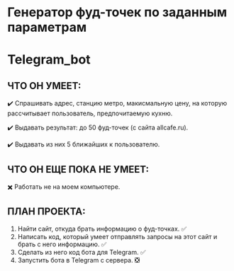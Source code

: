 # Генератор фуд-точек по заданным параметрам
# Telegram_bot

## ЧТО ОН УМЕЕТ:
✔️	Спрашивать адрес, станцию метро, макисмальную цену, на которую рассчитывает пользователь, предпочитаемую кухню.

✔️	Выдавать результат: до 50 фуд-точек (с сайта allcafe.ru).

✔️	Выдавать из них 5 ближайших к пользователю.

## ЧТО ОН ЕЩЕ ПОКА НЕ УМЕЕТ:
✖️	Работать не на моем компьютере.

## ПЛАН ПРОЕКТА:
1.	Найти сайт, откуда брать информацию о фуд-точках. ✅
2.	Написать код, который умеет отправлять запросы на этот сайт и брать с него информацию. ✅
3.	Сделать из него код бота для Telegram. ✅
4.	Запустить бота в Telegram с сервера. ❎
